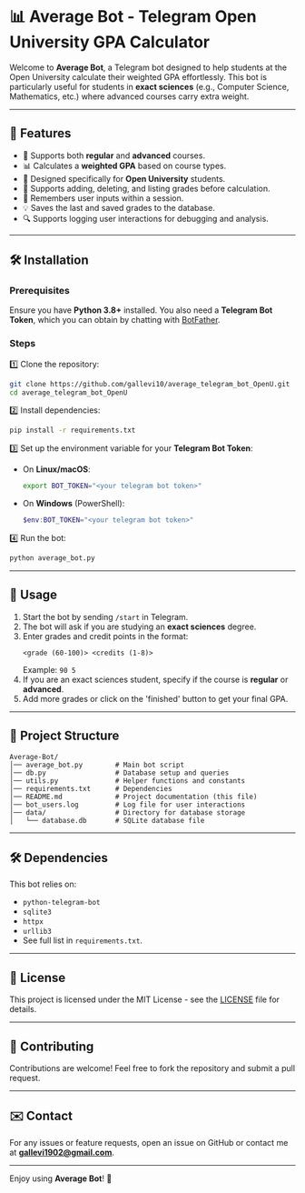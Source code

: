 # 📊 Average Bot - Telegram Open University GPA Calculator

Welcome to **Average Bot**, a Telegram bot designed to help students at the Open University calculate their weighted GPA effortlessly.
This bot is particularly useful for students in **exact sciences** (e.g., Computer Science, Mathematics, etc.) where advanced courses carry extra weight.

---

## 🚀 Features

- 📌 Supports both **regular** and **advanced** courses.
- 📊 Calculates a **weighted GPA** based on course types.
- 🏫 Designed specifically for **Open University** students.
- 📝 Supports adding, deleting, and listing grades before calculation.
- 💾 Remembers user inputs within a session.
- 💡 Saves the last and saved grades to the database.
- 🔍 Supports logging user interactions for debugging and analysis.

---

## 🛠️ Installation

### Prerequisites
Ensure you have **Python 3.8+** installed. You also need a **Telegram Bot Token**, which you can obtain by chatting with [BotFather](https://t.me/BotFather).

### Steps

1️⃣ Clone the repository:

```sh
git clone https://github.com/gallevi10/average_telegram_bot_OpenU.git
cd average_telegram_bot_OpenU
```

2️⃣ Install dependencies:

```sh
pip install -r requirements.txt
```

3️⃣ Set up the environment variable for your **Telegram Bot Token**:

- On **Linux/macOS**:
  ```sh
  export BOT_TOKEN="<your telegram bot token>"
  ```

- On **Windows** (PowerShell):
  ```powershell
  $env:BOT_TOKEN="<your telegram bot token>"
  ```

4️⃣ Run the bot:

```sh
python average_bot.py
```

---

## 📖 Usage

1. Start the bot by sending `/start` in Telegram.
2. The bot will ask if you are studying an **exact sciences** degree.
3. Enter grades and credit points in the format:  
   ```
   <grade (60-100)> <credits (1-8)>
   ```
   Example: `90 5`
4. If you are an exact sciences student, specify if the course is **regular** or **advanced**.
5. Add more grades or click on the 'finished' button to get your final GPA.

---

## 🔧 Project Structure

```
Average-Bot/
│── average_bot.py        # Main bot script
│── db.py                 # Database setup and queries
│── utils.py              # Helper functions and constants
│── requirements.txt      # Dependencies
│── README.md             # Project documentation (this file)
│── bot_users.log         # Log file for user interactions
│── data/                 # Directory for database storage
│   └── database.db       # SQLite database file
```

---

## 🛠 Dependencies

This bot relies on:

- `python-telegram-bot`
- `sqlite3`
- `httpx`
- `urllib3`
- See full list in `requirements.txt`.

---

## 📜 License

This project is licensed under the MIT License - see the [LICENSE](LICENSE) file for details.

---

## 🤝 Contributing

Contributions are welcome! Feel free to fork the repository and submit a pull request.

---

## ✉️ Contact

For any issues or feature requests, open an issue on GitHub or contact me at **gallevi1902@gmail.com**.

---

Enjoy using **Average Bot**! 🚀
